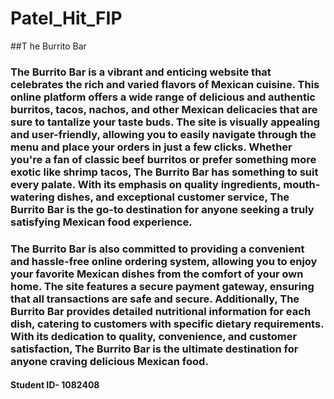 # Patel_Hit_FIP
##T he Burrito Bar
### The Burrito Bar is a vibrant and enticing website that celebrates the rich and varied flavors of Mexican cuisine. This online platform offers a wide range of delicious and authentic burritos, tacos, nachos, and other Mexican delicacies that are sure to tantalize your taste buds. The site is visually appealing and user-friendly, allowing you to easily navigate through the menu and place your orders in just a few clicks. Whether you're a fan of classic beef burritos or prefer something more exotic like shrimp tacos, The Burrito Bar has something to suit every palate. With its emphasis on quality ingredients, mouth-watering dishes, and exceptional customer service, The Burrito Bar is the go-to destination for anyone seeking a truly satisfying Mexican food experience.
### The Burrito Bar is also committed to providing a convenient and hassle-free online ordering system, allowing you to enjoy your favorite Mexican dishes from the comfort of your own home. The site features a secure payment gateway, ensuring that all transactions are safe and secure. Additionally, The Burrito Bar provides detailed nutritional information for each dish, catering to customers with specific dietary requirements. With its dedication to quality, convenience, and customer satisfaction, The Burrito Bar is the ultimate destination for anyone craving delicious Mexican food.
#### Student ID- 1082408
